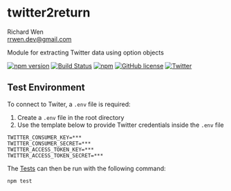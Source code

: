 # twitter2return

Richard Wen  
rrwen.dev@gmail.com  

Module for extracting Twitter data using option objects

[![npm version](https://badge.fury.io/js/twitter2return.svg)](https://badge.fury.io/js/twitter2return)
[![Build Status](https://travis-ci.org/rrwen/twitter2return.svg?branch=master)](https://travis-ci.org/rrwen/twitter2return)
[![npm](https://img.shields.io/npm/dt/twitter2return.svg)](https://www.npmjs.com/package/twitter2return)
[![GitHub license](https://img.shields.io/github/license/rrwen/twitter2return.svg)](https://github.com/rrwen/twitter2return/blob/master/LICENSE)
[![Twitter](https://img.shields.io/twitter/url/https/github.com/rrwen/twitter2return.svg?style=social)](https://twitter.com/intent/tweet?text=Module%20for%20extracting%20Twitter%20data%20using%20option%20objects:%20https%3A%2F%2Fgithub.com%2Frrwen%2Ftwitter2return%20%23nodejs%20%23npm)

## Test Environment

To connect to Twiter, a `.env` file is required:

1. Create a `.env` file in the root directory
2. Use the template below to provide Twitter credentials inside the `.env` file

```
TWITTER_CONSUMER_KEY=***
TWITTER_CONSUMER_SECRET=***
TWITTER_ACCESS_TOKEN_KEY=***
TWITTER_ACCESS_TOKEN_SECRET=***
```

The [Tests](../README.md#tests) can then be run with the following command:

```
npm test
```
